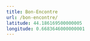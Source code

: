 ```yaml
---
title: Bon-Encontre
url: /bon-encontre/
latitude: 44.186169500000005
longitude: 0.6683646000000001
---
```

